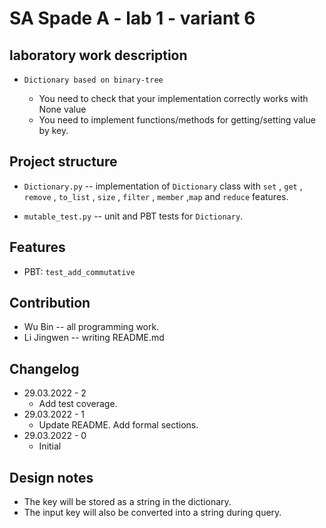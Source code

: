# SA Spade A - lab 1 - variant 6

## laboratory work description

- `Dictionary based on binary-tree`

   - You need to check that your implementation correctly works with None value
   - You need to implement functions/methods for getting/setting value by key.


## Project structure

- `Dictionary.py` -- implementation of `Dictionary` class with `set` , `get` , `remove` , `to_list` , `size` , `filter` , `member` ,`map` and `reduce` features.

- `mutable_test.py` -- unit and PBT tests for `Dictionary`.

## Features

- PBT: `test_add_commutative`

## Contribution

- Wu Bin -- all programming work.
- Li Jingwen -- writing README.md

## Changelog

- 29.03.2022 - 2
  - Add test coverage.
- 29.03.2022 - 1
  - Update README. Add formal sections.
- 29.03.2022 - 0
  - Initial

## Design notes

- The key will be stored as a string in the dictionary.
- The input key will also be converted into a string during query.
